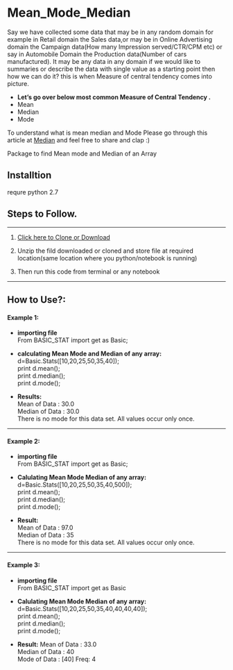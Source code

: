 # Mean_Mode_Median

Say we have collected some data that may be in any random domain for example in Retail domain the Sales data,or may be in Online Advertising domain the Campaign data(How many Impression served/CTR/CPM etc) or say in Automobile Domain the Production data(Number of cars manufactured). It may be any data in any domain if we would like to summaries or describe the data with single value as a starting point then how we can do it? this is when Measure of central tendency comes into picture. 

* **Let’s go over below most common Measure of Central Tendency .**
* Mean
* Median
* Mode

To understand what is mean median and Mode Please go through this article at [Median](https://medium.com/@vinayak_navale/mean-mode-median-measure-of-central-tendency-cf996948fc3f) and feel free to share and clap :)


Package to find Mean mode and Median of an Array

## Installtion
requre python 2.7

## Steps to Follow.
-----------------------------------------------------------------------------------------------------------------------------------
1. [Click here to Clone or Download](https://github.com/vinayakn/Mean_Mode_Median.git)

2. Unzip the fild downloaded or cloned and store file at required location(same location where you python/notebook is running)

3. Then run this code from terminal or any notebook 
------------------------------------------------------------------------------------------------------------------------------------

## How to Use?:<br /> 

#### Example 1:<br /> 

* **importing file**<br /> 
From  BASIC_STAT import get as Basic;<br /> 

* **calculating Mean Mode and Median of any array:**<br />
 d=Basic.Stats([10,20,25,50,35,40]);<br /> 
 print d.mean();<br /> 
 print d.median();<br /> 
 print d.mode();<br /> 

* **Results:**<br /> 
Mean of Data : 30.0<br /> 
Median of Data : 30.0<br /> 
There is no mode for this data set. All values occur only once.<br /> 


--------------------------------------------------------------------------------------------------------------------------------------

#### Example 2:<br /> 

* **importing file**<br /> 
From  BASIC_STAT import get as Basic;<br /> 

* **Calulating Mean Mode Median of any array:**<br />
d=Basic.Stats([10,20,25,50,35,40,500]);<br /> 
print d.mean();<br /> 
print d.median();<br /> 
print d.mode();<br /> 

* **Result:**<br /> 
Mean of Data : 97.0<br /> 
Median of Data : 35<br /> 
There is no mode for this data set. All values occur only once.<br /> 

---------------------------------------------------------------------------------------------------------------------------------------

#### Example 3:<br /> 

* **importing file**<br /> 
From  BASIC_STAT import get as Basic<br /> 

* **Calulating Mean Mode Median of any array:**<br /> 
d=Basic.Stats([10,20,25,50,35,40,40,40,40]);<br /> 
print d.mean();<br /> 
print d.median();<br /> 
print d.mode();<br /> 

* **Result:**
Mean of Data : 33.0<br /> 
Median of Data : 40<br /> 
Mode of Data : [40]  Freq: 4<br /> 
